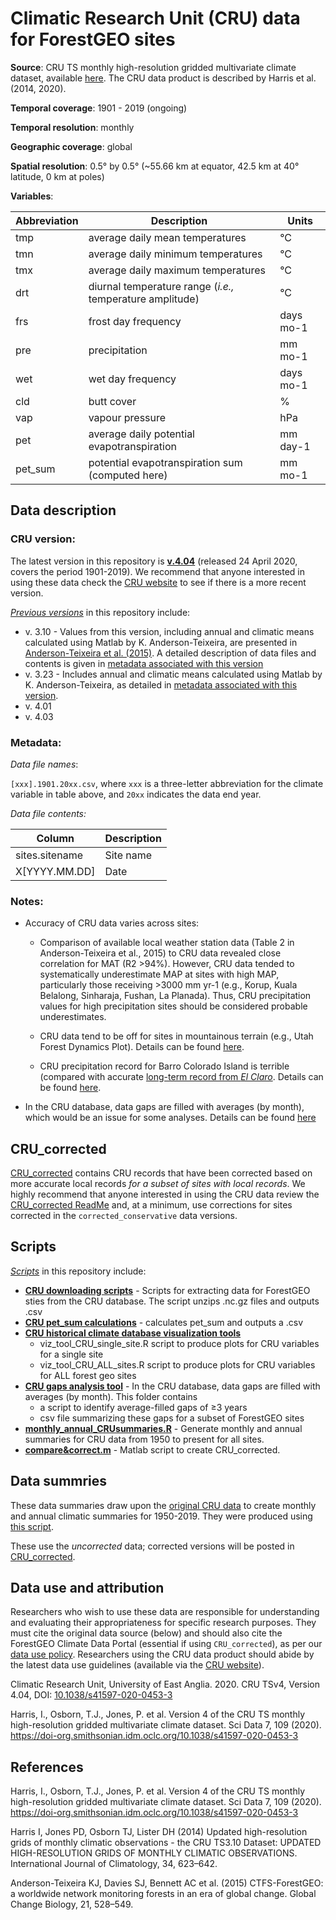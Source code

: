# Climatic Research Unit (CRU) data for ForestGEO sites

**Source**: CRU TS monthly high-resolution gridded multivariate climate dataset, available [here](https://crudata.uea.ac.uk/cru/data/hrg/). The CRU data product is described by Harris et al. (2014, 2020).

**Temporal coverage**: 1901 - 2019 (ongoing)

**Temporal resolution**: monthly

**Geographic coverage**: global

**Spatial resolution**: 0.5° by 0.5° (~55.66 km at equator, 42.5 km at 40° latitude, 0 km at poles)

**Variables**: 
               
Abbreviation	| Description	| Units
--|--|--
tmp	| average daily mean temperatures	|°C
tmn	| 	average daily minimum temperatures	| 	°C
tmx		| average daily maximum temperatures	| 	°C
drt		| diurnal temperature range	(*i.e.,* temperature amplitude)	| °C
frs		| frost day frequency	| days  mo-1
pre	| 	precipitation		| mm mo-1
wet		| wet day frequency	|  days	mo-1
cld		| butt cover		| %
vap		| vapour pressure		| hPa
pet		| average daily potential evapotranspiration 	| 	mm day-1
pet_sum		| potential evapotranspiration sum (computed here)	| 	mm mo-1

## Data description

### CRU version:

The latest version in this repository is [**v.4.04**](https://github.com/forestgeo/Climate/tree/master/Climate_Data/CRU/CRU_v4_04) (released 24 April 2020, covers the period 1901-2019). We recommend that anyone interested in using these data check the [CRU website](https://crudata.uea.ac.uk/cru/data/hrg/) to see if there is a more recent version.

[*Previous versions*](https://github.com/forestgeo/Climate/tree/master/Climate_Data/CRU/previous_versions) in this repository include:
- v. 3.10 - Values from this version, including annual and climatic means calculated using Matlab by K. Anderson-Teixeira, are presented in [Anderson-Teixeira et al. (2015)](https://onlinelibrary.wiley.com/doi/abs/10.1111/gcb.12712). A detailed description of data files and contents is given in [metadata associated with this version](https://github.com/forestgeo/Climate/blob/master/Climate_Data/CRU/previous_versions/CRU_v3_10_01/CTFS-ForestGEO_historical_climate_metadata.pdf)
- v. 3.23 - Includes annual and climatic means calculated using Matlab by K. Anderson-Teixeira, as detailed in [metadata associated with this version](https://github.com/forestgeo/Climate/blob/master/Climate_Data/CRU/previous_versions/CRU_v3_23/CTFS-ForestGEO_historical_climate_metadata.pdf). 
- v. 4.01 
- v. 4.03 

### Metadata:

*Data file names*: 

`[xxx].1901.20xx.csv`, where `xxx` is a three-letter abbreviation for the climate variable in table above, and `20xx` indicates the data end year. 

*Data file contents:*

Column	| Description
--|--
sites.sitename	| Site name
X[YYYY.MM.DD]	| Date 



### Notes:

- Accuracy of CRU data varies across sites:

  - Comparison of available local weather station data (Table 2 in Anderson-Teixeira et al., 2015) to CRU data revealed close correlation for MAT (R2 >94%). However, CRU data tended to systematically underestimate MAP at sites with high MAP, particularly those receiving >3000 mm yr-1 (e.g., Korup, Kuala Belalong, Sinharaja, Fushan, La Planada). Thus, CRU precipitation values for high precipitation sites should be considered probable underestimates.
  
  - CRU data tend to be off for sites in mountainous terrain (e.g., Utah Forest Dynamics Plot). Details can be found [here](https://github.com/forestgeo/Climate/tree/master/Climate_Data/CRU/CRU_corrected).
  
  - CRU precipitation record for Barro Colorado Island is terrible (compared with accurate [long-term record from *El Claro*](https://github.com/forestgeo/Climate/tree/master/Climate_Data/Met_Stations/BCI/El_Claro_precip_starting_1929). Details can be found [here](https://github.com/forestgeo/Climate/tree/master/Climate_Data/CRU/CRU_corrected).

- In the CRU database, data gaps are filled with averages (by month), which would be an issue for some analyses. Details can be found [here](https://github.com/forestgeo/Climate/tree/master/Climate_Data/CRU/scripts/CRU_gaps_analysis)

## CRU_corrected

[CRU_corrected](https://github.com/forestgeo/Climate/tree/master/Climate_Data/CRU/CRU_corrected) contains CRU records that have been corrected based on more accurate local records *for a subset of sites with local records*. We highly recommend that anyone interested in using the CRU data review the [CRU_corrected ReadMe](https://github.com/forestgeo/Climate/blob/master/Climate_Data/CRU/CRU_corrected/ReadMe.md) and, at a minimum, use corrections for sites corrected in the `corrected_conservative` data versions.

## Scripts

[*Scripts*](https://github.com/forestgeo/Climate/tree/master/Climate_Data/CRU/scripts) in this repository include: 
- **[CRU downloading scripts](https://github.com/forestgeo/Climate/tree/master/Climate_Data/CRU/scripts/downloading_CRU_scripts)** - Scripts for extracting data for ForestGEO sties from the CRU database. The script unzips .nc.gz files and outputs .csv
- **[CRU pet_sum calculations](https://github.com/forestgeo/Climate/blob/master/Climate_Data/CRU/scripts/Calculate_PET_sum.R)**  - calculates pet_sum and outputs a .csv
- **[CRU historical climate database visualization tools](https://github.com/forestgeo/Climate/tree/master/Climate_Data/CRU/scripts/CRU_viz_tool)**
   - viz_tool_CRU_single_site.R script to produce plots for CRU variables for a single site
   - viz_tool_CRU_ALL_sites.R script to produce plots for CRU variables for ALL forest geo sites
- **[CRU gaps analysis tool](https://github.com/forestgeo/Climate/tree/master/Climate_Data/CRU/scripts/CRU_gaps_analysis)** - In the CRU database, data gaps are filled with averages (by month). This folder contains 
   - a script to identify average-filled gaps of ≥3 years
   - csv file summarizing these gaps for a subset of ForestGEO sites
- **[monthly_annual_CRUsummaries.R](https://github.com/forestgeo/Climate/blob/master/Climate_Data/CRU/scripts/monthly_annual_CRUsummaries.R)** - Generate monthly and annual summaries for CRU data from 1950 to present for all sites. 
- **[compare&correct.m](https://github.com/forestgeo/Climate/tree/master/Climate_Data/CRU/scripts/compare%26correct)** - Matlab script to create CRU_corrected.

## Data summries
These data summaries draw upon the [original CRU data](https://github.com/forestgeo/Climate/tree/master/Climate_Data/CRU/CRU_v4_04) to create monthly and annual climatic summaries for 1950-2019. They were produced using [this script](https://github.com/forestgeo/Climate/blob/master/Climate_Data/CRU/scripts/monthly_annual_CRUsummaries.R). 

These use the *uncorrected* data; corrected versions will be posted in [CRU_corrected](https://github.com/forestgeo/Climate/tree/master/Climate_Data/CRU/CRU_corrected).


## Data use and attribution
Researchers who wish to use these data are responsible for understanding and evaluating their appropriateness for specific research purposes.  They must cite the original data source (below) and should also cite the ForestGEO Climate Data Portal (essential if using `CRU_corrected`), as per our [data use policy](https://github.com/forestgeo/Climate/blob/master/README.md#data-use-policy).  Researchers using the CRU data product should abide by the latest data use guidelines (available via the [CRU website](https://crudata.uea.ac.uk/cru/data/hrg/)).

Climatic Research Unit, University of East Anglia.  2020.  CRU TSv4, Version 4.04, DOI: [10.1038/s41597-020-0453-3](https://doi.org/10.1038/s41597-020-0453-3)

Harris, I., Osborn, T.J., Jones, P. et al. Version 4 of the CRU TS monthly high-resolution gridded multivariate climate dataset. Sci Data 7, 109 (2020). https://doi-org.smithsonian.idm.oclc.org/10.1038/s41597-020-0453-3


## References

Harris, I., Osborn, T.J., Jones, P. et al. Version 4 of the CRU TS monthly high-resolution gridded multivariate climate dataset. Sci Data 7, 109 (2020). https://doi-org.smithsonian.idm.oclc.org/10.1038/s41597-020-0453-3

Harris I, Jones PD, Osborn TJ, Lister DH (2014) Updated high-resolution grids of monthly climatic observations - the CRU TS3.10 Dataset: UPDATED HIGH-RESOLUTION GRIDS OF MONTHLY CLIMATIC OBSERVATIONS. International Journal of Climatology, 34, 623–642.

Anderson-Teixeira KJ, Davies SJ, Bennett AC et al. (2015) CTFS-ForestGEO: a worldwide network monitoring forests in an era of global change. Global Change Biology, 21, 528–549.

